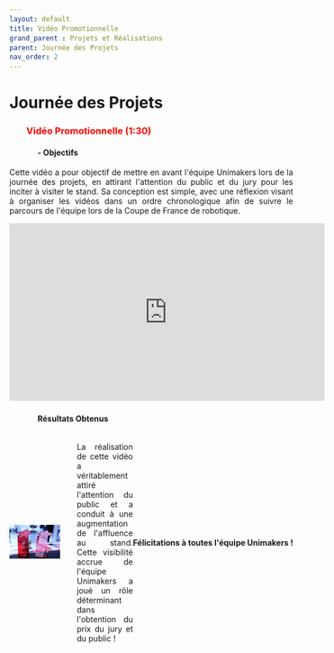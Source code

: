```yaml
---
layout: default
title: Vidéo Promotionnelle
grand_parent : Projets et Réalisations
parent: Journée des Projets
nav_order: 2
---
```


<h1><strong>Journée des Projets</strong></h1>

<h3 style="margin-left: 30px; color: red;">Vidéo Promotionnelle (1:30) </h3>

<h4 style="margin-left: 50px;">- Objectifs </h4>

<p align="justify">Cette vidéo a pour objectif de mettre en avant l'équipe Unimakers lors de la journée des projets, en attirant l'attention du public et du jury pour les inciter à visiter le stand. Sa conception est simple, avec une réflexion visant à organiser les vidéos dans un ordre chronologique afin de suivre le parcours de l'équipe lors de la Coupe de France de robotique.<p>

<div style="text-align: center;">
  <iframe width="560" height="315" src="https://www.youtube.com/embed/7D-iiri6Bs4" title="YouTube video player" frameborder="0" allow="accelerometer; autoplay; clipboard-write; encrypted-media; gyroscope; picture-in-picture" allowfullscreen></iframe>
</div>

<h4 style="margin-left: 50px;">Résultats Obtenus</h4>

<div style="display: flex; justify-content: center; align-items: center;">
    <div style="flex: 1; margin-right: 10px;">
        <img src="../../../images/IMG_6795.jpg" alt="Images des prix" style="width: 90%; height: auto;">
    </div>
    <div style="flex: 1; margin-left: 10px;">
    <p align="justify">La réalisation de cette vidéo a véritablement attiré l'attention du public et a conduit à une augmentation de l'affluence au stand. Cette visibilité accrue de l'équipe Unimakers a joué un rôle déterminant dans l'obtention du prix du jury et du public !</p>
</div>
<br>

<p align="center"><strong>Félicitations à toutes l'équipe Unimakers !</strong></p>